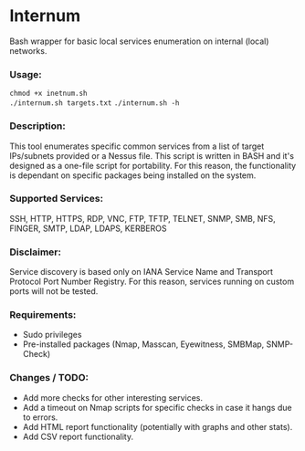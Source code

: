 # Internum
Bash wrapper for basic local services enumeration on internal (local) networks.

### Usage: 
`chmod +x inetnum.sh`    
`./internum.sh targets.txt` 
`./internum.sh -h` 

### Description:
This tool enumerates specific common services from a list of target IPs/subnets provided or a Nessus file.
This script is written in BASH and it's designed as a one-file script for portability.
For this reason, the functionality is dependant on specific packages being installed on the system.

### Supported Services:
SSH, HTTP, HTTPS, RDP, VNC, FTP, TFTP, TELNET, SNMP, SMB, NFS, FINGER, SMTP, LDAP, LDAPS, KERBEROS

### Disclaimer: 
Service discovery is based only on IANA Service Name and Transport Protocol Port Number Registry.
For this reason, services running on custom ports will not be tested.

### Requirements: 
- Sudo privileges
- Pre-installed packages (Nmap, Masscan, Eyewitness, SMBMap, SNMP-Check)

### Changes / TODO:
- Add more checks for other interesting services.
- Add a timeout on Nmap scripts for specific checks in case it hangs due to errors.
- Add HTML report functionality (potentially with graphs and other stats).
- Add CSV report functionality.
